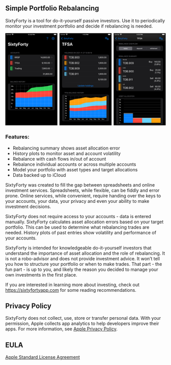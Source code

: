 ## Simple Portfolio Rebalancing

SixtyForty is a tool for do-it-yourself passive investors.  Use it to periodically monitor your investment portfolio and decide if rebalancing is needed.

![sixtyforty main](/assets/img/SixtyForty-main.png "Main accounts screen")

### Features:

* Rebalancing summary shows asset allocation error
* History plots to monitor asset and account volatility
* Rebalance with cash flows in/out of account
* Rebalance individual accounts or across multiple accounts
* Model your portfolio with asset types and target allocations
* Data backed up to iCloud

SixtyForty was created to fill the gap between spreadsheets and online investment services.  Spreadsheets, while flexible, can be fiddly and error prone.  Online services, while convenient, require handing over the keys to your accounts, your data, your privacy and even your ability to make investment decisions.

SixtyForty does not require access to your accounts - data is entered manually.  SixtyForty calculates asset allocation errors based on your target portfolio.  This can be used to determine what rebalancing trades are needed.  History plots of past entries show volatility and performance of your accounts.

SixtyForty is intended for knowledgeable do-it-yourself investors that understand the importance of asset allocation and the role of rebalancing.  It is not a robo-advisor and does not provide investment advice.  It won’t tell you how to structure your portfolio or when to make trades.  That part - the fun part - is up to you, and likely the reason you decided to manage your own investments in the first place.

If you are interested in learning more about investing, check out https://sixtyfortyapp.com for some reading recommendations.


## Privacy Policy

SixtyForty does not collect, use, store or transfer personal data.  With your permission, Apple collects app analytics to help developers improve their apps.  For more information, see [Apple Privacy Policy](https://www.apple.com/privacy/).

## EULA

[Apple Standard License Agreement](https://www.apple.com/legal/internet-services/itunes/dev/stdeula)



